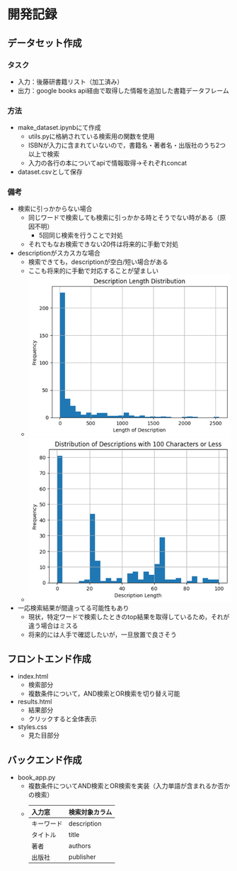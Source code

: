 # 開発記録

## データセット作成

### タスク

* 入力：後藤研書籍リスト（加工済み）
* 出力：google books api経由で取得した情報を追加した書籍データフレーム

### 方法

* make_dataset.ipynbにて作成
  * utils.pyに格納されている検索用の関数を使用
  * ISBNが入力に含まれていないので，書籍名・著者名・出版社のうち2つ以上で検索
  * 入力の各行の本についてapiで情報取得→それぞれconcat
* dataset.csvとして保存

### 備考

* 検索に引っかからない場合
  * 同じワードで検索しても検索に引っかかる時とそうでない時がある（原因不明）
    * 5回同じ検索を行うことで対処
  * それでもなお検索できない20件は将来的に手動で対処
* descriptionがスカスカな場合
  * 検索できても，descriptionが空白/短い場合がある
  * ここも将来的に手動で対応することが望ましい
  * ![1719085622298](image/memo/1719085622298.png)
  * ![1719085653116](image/memo/1719085653116.png)
* 一応検索結果が間違ってる可能性もあり
  * 現状，特定ワードで検索したときのtop結果を取得しているため，それが違う場合はミスる
  * 将来的には人手で確認したいが，一旦放置で良さそう


## フロントエンド作成

* index.html
  * 検索部分
  * 複数条件について，AND検索とOR検索を切り替え可能
* results.html
  * 結果部分
  * クリックすると全体表示
* styles.css
  * 見た目部分

## バックエンド作成

* book_app.py
  * 複数条件についてAND検索とOR検索を実装（入力単語が含まれるか否かの検索）
  * | 入力窓     | 検索対象カラム |
    | ---------- | -------------- |
    | キーワード | description    |
    | タイトル   | title          |
    | 著者       | authors        |
    | 出版社     | publisher      |
